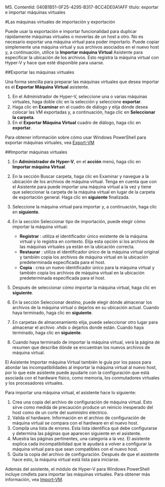 MS. ContentId: 040B1B51-0F25-4295-B317-8CC4DE0A1AFF
título: exportar e importar máquinas virtuales




#Las máquinas virtuales de importación y exportación

Puede usar la exportación e importar funcionalidad para duplicar rápidamente máquinas virtuales o moverlas de un host a otro.
No es necesario exportar una máquina virtual para poder importarlo.
Puede copiar simplemente una máquina virtual y sus archivos asociados en el nuevo host y, a continuación, utilice la **Importar máquina Virtual** Asistente para especificar la ubicación de los archivos.
Esto registra la máquina virtual con Hyper-V y hace que esté disponible para usarse.

##Exportar las máquinas virtuales

Una forma sencilla para preparar las máquinas virtuales que desea importar es el **Exportar Máquina Virtual** asistente.

1. En el Administrador de Hyper-V, seleccione una o varias máquinas virtuales, haga doble clic en la selección y seleccione **exportar**.
2. Haga clic en **Examinar** en el cuadro de diálogo y elija dónde desea colocar las VM exportadas y, a continuación, haga clic en **Seleccionar la carpeta**.
3. En el **Exportar Máquina Virtual** cuadro de diálogo, haga clic en **exportar**.

Para obtener información sobre cómo usar Windows PowerShell para exportar máquinas virtuales, vea [Export-VM](https://technet.microsoft.com/library/hh848491.aspx)

##Importar máquinas virtuales

1. En **Administrador de Hyper-V**, en el **acción** menú, haga clic en **Importar máquina Virtual**.
2. En la sección Buscar carpeta, haga clic en Examinar y navegue a la ubicación de los archivos de máquina virtual.
   Tenga en cuenta que con el Asistente para puede importar una máquina virtual a la vez y tiene que seleccionar la carpeta de la máquina virtual en lugar de la carpeta de exportación general.
   Haga clic en **siguiente** finalizada.
3. Seleccione la máquina virtual para importar y, a continuación, haga clic en **siguiente**.
4. En la sección Seleccionar tipo de importación, puede elegir cómo importar la máquina virtual:
   -  **Registrar** : utiliza el identificador único existente de la máquina virtual y lo registra en contexto.
      Elija esta opción si los archivos de las máquinas virtuales ya están en la ubicación correcta.
   - **Restaurar** : utiliza el identificador único de la máquina virtual original y también copia los archivos de máquina virtual en la ubicación predeterminada especificada para el host.
   - **Copia** : crea un nuevo identificador único para la máquina virtual y también copia los archivos de máquina virtual en la ubicación predeterminada especificada para el host.
   
5. Después de seleccionar cómo importar la máquina virtual, haga clic en **siguiente**.
6. En la sección Seleccionar destino, puede elegir dónde almacenar los archivos de la máquina virtual o dejarlos en su ubicación actual.
   Cuando haya terminado, haga clic en **siguiente**.
7. En carpetas de almacenamiento elija, puede seleccionar otro lugar para almacenar el archivo .vhdx o dejarlos donde están.
   Cuando haya terminado, haga clic en **siguiente**.
8. Cuando haya terminado de importar la máquina virtual, verá la página de resumen que describe dónde se encuentran los nuevos archivos de máquina virtual.

El Asistente Importar máquina Virtual también le guía por los pasos para abordar las incompatibilidades al importar la máquina virtual al nuevo host, por lo que este asistente puede ayudarle con la configuración que está asociada con el hardware físico, como memoria, los conmutadores virtuales y los procesadores virtuales.

Para importar una máquina virtual, el asistente hace lo siguiente:
1. Crea una copia del archivo de configuración de máquina virtual.
   Esto sirve como medida de precaución produce un reinicio inesperado del host como de un corte del suministro eléctrico.
2. Valida el hardware.
   Información en el archivo de configuración de máquina virtual se compara con el hardware en el nuevo host.
3. Compila una lista de errores.
   Esta lista identifica qué debe configurarse y determina las páginas que aparecen siguiente en el asistente.
4. Muestra las páginas pertinentes, una categoría a la vez.
   El asistente explica cada incompatibilidad que le ayudará a volver a configurar la máquina virtual para que sean compatibles con el nuevo host.
5. Quita la copia del archivo de configuración.
   Después de que el asistente hace esto, la máquina virtual está lista para iniciarse.

Además del asistente, el módulo de Hyper-V para Windows PowerShell incluye cmdlets para importar las máquinas virtuales.
Para obtener más información, vea [Import-VM](https://technet.microsoft.com/library/hh848495.aspx).



